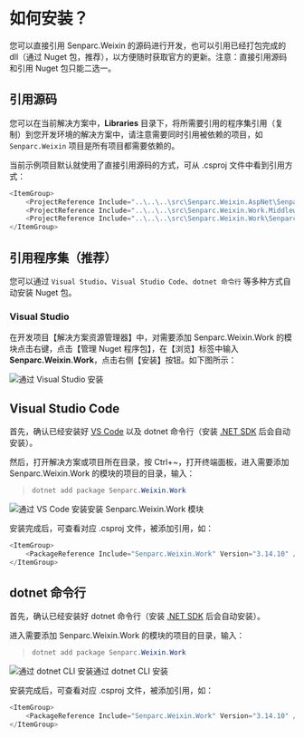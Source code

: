 # 如何安装？

您可以直接引用 Senparc.Weixin 的源码进行开发，也可以引用已经打包完成的 dll（通过 Nuget 包，推荐），以方便随时获取官方的更新。注意：直接引用源码和引用 Nuget 包只能二选一。

## 引用源码

您可以在当前解决方案中，**Libraries** 目录下，将所需要引用的程序集引用（复制）到您开发环境的解决方案中，请注意需要同时引用被依赖的项目，如 `Senparc.Weixin` 项目是所有项目都需要依赖的。

当前示例项目默认就使用了直接引用源码的方式，可从 .csproj 文件中看到引用方式：

```cs
<ItemGroup>
    <ProjectReference Include="..\..\..\src\Senparc.Weixin.AspNet\Senparc.Weixin.AspNet.net6.csproj" />
    <ProjectReference Include="..\..\..\src\Senparc.Weixin.Work.Middleware\Senparc.Weixin.Work.Middleware.net6.csproj" />
    <ProjectReference Include="..\..\..\src\Senparc.Weixin.Work\Senparc.Weixin.Work\Senparc.Weixin.Work.net6.csproj" />
</ItemGroup>
```

## 引用程序集（推荐）

您可以通过 `Visual Studio`、`Visual Studio Code`、`dotnet 命令行` 等多种方式自动安装 Nuget 包。

### Visual Studio

在开发项目【解决方案资源管理器】中，对需要添加 Senparc.Weixin.Work 的模块点击右键，点击【管理 Nuget 程序包】，在【浏览】标签中输入 **Senparc.Weixin.Work**，点击右侧【安装】按钮。如下图所示：

![通过 Visual Studio 安装](https://sdk.weixin.senparc.com/Docs/Work/images/home-install-01.png)

## Visual Studio Code

首先，确认已经安装好 [VS Code](https://code.visualstudio.com/) 以及 dotnet 命令行（安装 [.NET SDK](https://dotnet.microsoft.com/en-us/download) 后会自动安装）。

然后，打开解决方案或项目所在目录，按 Ctrl+~，打开终端面板，进入需要添加 Senparc.Weixin.Work 的模块的项目的目录，输入：

> ```cs
> dotnet add package Senparc.Weixin.Work
> ```

![通过 VS Code 安装](https://sdk.weixin.senparc.com/Docs/Work/images/home-install-03.png)安装 Senparc.Weixin.Work 模块

安装完成后，可查看对应 .csproj 文件，被添加引用，如：

```cs
<ItemGroup>
    <PackageReference Include="Senparc.Weixin.Work" Version="3.14.10" />
</ItemGroup>
```

## dotnet 命令行

首先，确认已经安装好 dotnet 命令行（安装 [.NET SDK](https://dotnet.microsoft.com/en-us/download) 后会自动安装）。

进入需要添加 Senparc.Weixin.Work 的模块的项目的目录，输入：

> ```cs
> dotnet add package Senparc.Weixin.Work
> ```

![通过 dotnet CLI 安装](https://sdk.weixin.senparc.com/Docs/Work/images/home-install-02.png)通过 dotnet CLI 安装

安装完成后，可查看对应 .csproj 文件，被添加引用，如：

```cs
<ItemGroup>
    <PackageReference Include="Senparc.Weixin.Work" Version="3.14.10" />
</ItemGroup>
```

